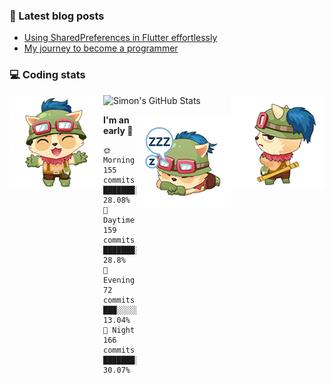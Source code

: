 ### 📘 Latest blog posts

<!-- BLOG-POST-LIST:START -->
- [Using SharedPreferences in Flutter effortlessly](http://blog.codingteemo.me/2020/07/15/Using-SharedPreferences-in-Flutter-effortlessly/)
- [My journey to become a programmer](http://blog.codingteemo.me/2018/07/14/My-journey-to-become-a-programmer/)
<!-- BLOG-POST-LIST:END -->

### 💻 Coding stats
<img align="right" src="https://raw.githubusercontent.com/simonpham/simonpham/master/assets/images/6kiur.gif" >


<img align="left" src="https://raw.githubusercontent.com/simonpham/simonpham/master/assets/images/5kiur.gif" >

![Simon's GitHub Stats](https://github-readme-stats-obu2qdcs2.vercel.app/api?username=simonpham)

<img align="right" src="https://raw.githubusercontent.com/simonpham/simonpham/master/assets/images/4kiur.gif" >

<!--START_SECTION:waka-->
**I'm an early 🐤** 

```text
🌞 Morning    155 commits    ███████░░░░░░░░░░░░░░░░░░   28.08% 
🌆 Daytime    159 commits    ███████░░░░░░░░░░░░░░░░░░   28.8% 
🌃 Evening    72 commits     ███░░░░░░░░░░░░░░░░░░░░░░   13.04% 
🌙 Night      166 commits    ███████░░░░░░░░░░░░░░░░░░   30.07%

```



<!--END_SECTION:waka-->
